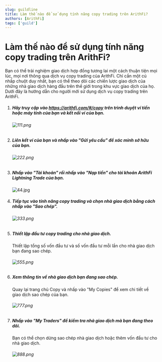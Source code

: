 ```yaml
---
slug: guildline
title: Làm thế nào để sử dụng tính năng copy trading trên ArithFi?
authors: [ArithFi]
tags: ['guild']
---
```


# Làm thế nào để sử dụng tính năng copy trading trên ArithFi?

Bạn có thể trải nghiệm giao dịch hợp đồng tương lai một cách thuận tiện mọi lúc, mọi nơi thông qua dịch vụ copy trading của ArithFi. Chỉ cần một cú nhấp chuột duy nhất, bạn có thể theo dõi các chiến lược giao dịch của những nhà giao dịch hàng đầu trên thế giới trong khu vực giao dịch của họ. Dưới đây là hướng dẫn cho người mới sử dụng dịch vụ copy trading trên ArithFi.

1. ##### Hãy truy cập vào https://arithfi.com/#/copy trên trình duyệt ví tiền hoặc máy tính của bạn và kết nối ví của bạn.

   ###### ![111.png](https://bafybeibixmvl5uy7yanoqd24ybpozioj3omynxxvmaqdpjdcs2bpfdph3y.ipfs.nftstorage.link/111.png)

2. ##### Liên kết ví của bạn và nhấp vào "Gửi yêu cầu" để xác minh sở hữu của bạn.

   ###### ![222.png](https://bafybeibixmvl5uy7yanoqd24ybpozioj3omynxxvmaqdpjdcs2bpfdph3y.ipfs.nftstorage.link/222.png)

3. ##### Nhấp vào "Tài khoản" rồi nhấp vào "Nạp tiền" cho tài khoản ArithFi Lightning Trade của bạn.

   ![44.jpg](https://bafybeibixmvl5uy7yanoqd24ybpozioj3omynxxvmaqdpjdcs2bpfdph3y.ipfs.nftstorage.link/333.png)

4. ##### Tiếp tục vào tính năng copy trading và chọn nhà giao dịch bằng cách nhấp vào "Sao chép".

   ###### ![333.png](https://bafybeibixmvl5uy7yanoqd24ybpozioj3omynxxvmaqdpjdcs2bpfdph3y.ipfs.nftstorage.link/444.png)

5. ##### Thiết lập đầu tư copy trading cho nhà giao dịch.

   Thiết lập tổng số vốn đầu tư và số vốn đầu tư mỗi lần cho nhà giao dịch bạn đang sao chép.

   ###### ![555.png](https://bafybeibixmvl5uy7yanoqd24ybpozioj3omynxxvmaqdpjdcs2bpfdph3y.ipfs.nftstorage.link/555.png)

6. ##### Xem thông tin về nhà giao dịch bạn đang sao chép.

   Quay lại trang chủ Copy và nhấp vào "My Copies" để xem chi tiết về giao dịch sao chép của bạn.

   ###### ![777.png](https://bafybeibixmvl5uy7yanoqd24ybpozioj3omynxxvmaqdpjdcs2bpfdph3y.ipfs.nftstorage.link/666.png)

7. ##### Nhấp vào "My Traders" để kiểm tra nhà giao dịch mà bạn đang theo dõi.

   Bạn có thể chọn dừng sao chép nhà giao dịch hoặc thêm vốn đầu tư cho nhà giao dịch.

   ###### ![888.png](https://bafybeibixmvl5uy7yanoqd24ybpozioj3omynxxvmaqdpjdcs2bpfdph3y.ipfs.nftstorage.link/777.png)

   